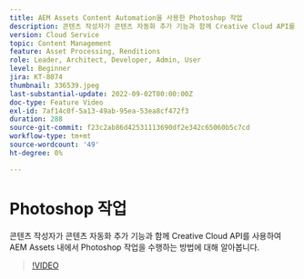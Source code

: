 ```yaml
---
title: AEM Assets Content Automation을 사용한 Photoshop 작업
description: 콘텐츠 작성자가 콘텐츠 자동화 추가 기능과 함께 Creative Cloud API를 사용하여 AEM Assets 내에서 Photoshop 작업을 수행하는 방법에 대해 알아봅니다.
version: Cloud Service
topic: Content Management
feature: Asset Processing, Renditions
role: Leader, Architect, Developer, Admin, User
level: Beginner
jira: KT-8074
thumbnail: 336539.jpeg
last-substantial-update: 2022-09-02T00:00:00Z
doc-type: Feature Video
exl-id: 7af14c0f-5a13-49ab-95ea-53ea8cf472f3
duration: 288
source-git-commit: f23c2ab86d42531113690df2e342c65060b5c7cd
workflow-type: tm+mt
source-wordcount: '49'
ht-degree: 0%

---
```


# Photoshop 작업

콘텐츠 작성자가 콘텐츠 자동화 추가 기능과 함께 Creative Cloud API를 사용하여 AEM Assets 내에서 Photoshop 작업을 수행하는 방법에 대해 알아봅니다.

>[!VIDEO](https://video.tv.adobe.com/v/336539?quality=12&learn=on)
